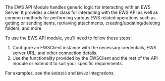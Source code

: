 The EWS API Module handles generic logic for interacting with an EWS Server.
It provides a client class for interacting with the EWS API as well as common methods for performing various EWS related operations such as getting or sending items, retrieving attachments, creating/updating/deleting folders, and more.

To use the EWS API module, you'll need to follow these steps:

1. Configure an EWSClient instance with the necessary credentials, EWS server URL, and other connection details.
2. Use the functionality provided by the EWSClient and the rest of the API module or extend it to suit your specific requirements.

For examples, see the `EWSO365` and `EWSv2` integrations.
